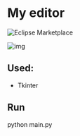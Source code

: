 # My editor
![Eclipse Marketplace](https://img.shields.io/eclipse-marketplace/favorites/Tkinter?color=tkinter&label=tkinter&logo=f&logoColor=f&style=flat-square)

![img](https://github.com/andrew18ned/My-editor/blob/main/app/redactor.png)
## Used:
* Tkinter

## Run
python main.py
